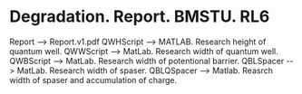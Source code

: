 # Degradation. Report. BMSTU. RL6

Report --> Report.v1.pdf
QWHScript --> MATLAB. Research height of quantum well.
QWWScript --> MatLab. Research width of quantum well.
QWBScript --> MatLab. Research width of potentional barrier.
QBLSpacer --> MatLab. Research width of spaser.
QBLQSpacer --> Matlab. Reasrch width of spaser and accumulation of charge.
